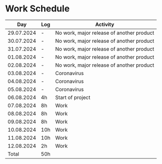 # Work Schedule

| Day        | Log | Activity                                  |
|------------|-----|-------------------------------------------|
| 29.07.2024 | -   | No work, major release of another product |
| 30.07.2024 | -   | No work, major release of another product |
| 31.07.2024 | -   | No work, major release of another product |
| 01.08.2024 | -   | No work, major release of another product |
| 02.08.2024 | -   | No work, major release of another product |
| 03.08.2024 | -   | Coronavirus                               |
| 04.08.2024 | -   | Coronavirus                               |
| 05.08.2024 | -   | Coronavirus                               |
| 06.08.2024 | 4h  | Start of project                          |
| 07.08.2024 | 8h  | Work                                      |
| 08.08.2024 | 8h  | Work                                      |
| 09.08.2024 | 8h  | Work                                      |
| 10.08.2024 | 10h | Work                                      |
| 11.08.2024 | 10h | Work                                      |
| 12.08.2024 | 2h  | Work                                      |
| Total      | 50h |                                           |